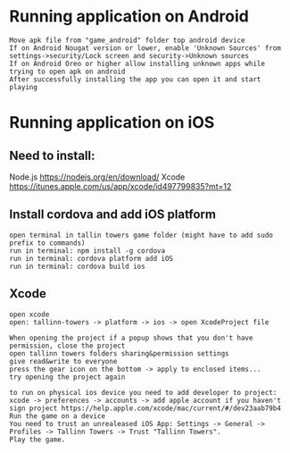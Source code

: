 # Running application on Android
```
Move apk file from "game_android" folder top android device
If on Android Nougat version or lower, enable 'Unknown Sources' from settings->security/Lock screen and security->Unknown sources
If on Android Oreo or higher allow installing unknown apps while trying to open apk on android
After successfully installing the app you can open it and start playing
```
# Running application on iOS

## Need to install:
Node.js https://nodejs.org/en/download/
Xcode https://itunes.apple.com/us/app/xcode/id497799835?mt=12

## Install cordova and add iOS platform
```
open terminal in tallin towers game folder (might have to add sudo prefix to commands)
run in terminal: npm install -g cordova
run in terminal: cordova platform add iOS
run in terminal: cordova build ios
```

## Xcode
```
open xcode
open: tallinn-towers -> platform -> ios -> open XcodeProject file

When opening the project if a popup shows that you don't have permission, close the project
open tallinn towers folders sharing&permission settings
give read&write to everyone
press the gear icon on the bottom -> apply to enclosed items...
try opening the project again

to run on physical ios device you need to add developer to project: 
xcode -> preferences -> accounts -> add apple account if you haven't
sign project https://help.apple.com/xcode/mac/current/#/dev23aab79b4
Run the game on a device
You need to trust an unrealeased iOS App: Settings -> General -> Profiles -> Tallinn Towers -> Trust "Tallinn Towers".
Play the game.
```